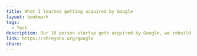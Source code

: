 ```yaml
---
title: What I learned getting acquired by Google
layout: bookmark
tags:
  - Tech
description: Our 10 person startup gets acquired by Google, we rebuild our product the Google way, and begin to understand that amazing things are possible at Google, if you play the Google game
link: https://shreyans.org/google
share:
---
```


